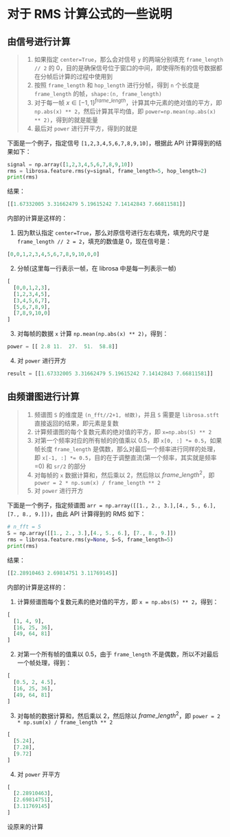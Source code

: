 # 对于 RMS 计算公式的一些说明

## 由信号进行计算

> 1. 如果指定 `center=True`，那么会对信号 `y` 的两端分别填充 `frame_length // 2` 的 0，目的是确保信号位于窗口的中间，即使得所有的信号数据都在分帧后计算的过程中使用到
> 2. 按照 `frame_length` 和 `hop_length` 进行分帧，得到 `n` 个长度是 `frame_length` 的帧，`shape:(n, frame_length)`
> 3. 对于每一帧 $x\in[-1,1]^{frame\_length}$，计算其中元素的绝对值的平方，即 `np.abs(x) ** 2`，然后计算其平均值，即 `power=np.mean(np.abs(x) ** 2)`，得到的就是能量
> 4. 最后对 `power` 进行开平方，得到的就是

下面是一个例子，指定信号 `[1,2,3,4,5,6,7,8,9,10]`，根据此 API 计算得到的结果如下：

```python
signal = np.array([1,2,3,4,5,6,7,8,9,10])
rms = librosa.feature.rms(y=signal, frame_length=5, hop_length=2)
print(rms)
```

结果：

```python
[[1.67332005 3.31662479 5.19615242 7.14142843 7.66811581]]
```

内部的计算是这样的：

1. 因为默认指定 `center=True`，那么对原信号进行左右填充，填充的尺寸是 `frame_length // 2 = 2`，填充的数值是 0，现在信号是：

```python
[0,0,1,2,3,4,5,6,7,8,9,10,0,0]
```

2. 分帧(这里每一行表示一帧，在 librosa 中是每一列表示一帧)

```python
[
  [0,0,1,2,3],
  [1,2,3,4,5],
  [3,4,5,6,7],
  [5,6,7,8,9],
  [7,8,9,10,0]
]
```

3. 对每帧的数据 `x`  计算 `np.mean(np.abs(x) ** 2)`，得到：

```python
power = [[ 2.8 11.  27.  51.  58.8]]
```

4. 对 `power` 进行开方

```python
result = [[1.67332005 3.31662479 5.19615242 7.14142843 7.66811581]]
```

## 由频谱图进行计算

> 1. 频谱图 `S` 的维度是 `(n_fft//2+1, 帧数)`，并且 `S` 需要是 `librosa.stft` 直接返回的结果，即元素是复数
> 2. 计算频谱图的每个复数元素的绝对值的平方，即 `x=np.abs(S) ** 2`
> 3. 对第一个频率对应的所有帧的的值乘以 0.5，即 `x[0, :] *= 0.5`，如果帧长度 `frame_length` 是偶数，那么对最后一个频率进行同样的处理，即 `x[-1, :] *= 0.5`，目的在于调整直流(第一个频率，其实就是频率=0) 和 `sr/2` 的部分
> 4. 对每帧的 `x` 数据计算和，然后乘以 2，然后除以 $frame\_length^2$，即 `power = 2 * np.sum(x) / frame_length ** 2`
> 5. 对 `power` 进行开方

下面是一个例子，指定频谱图 `arr = np.array([[1., 2., 3.],[4., 5., 6.], [7., 8., 9.]])`，由此 API 计算得到的 RMS 如下：

```python
# n_fft = 5
S = np.array([[1., 2., 3.],[4., 5., 6.], [7., 8., 9.]])
rms = librosa.feature.rms(y=None, S=S, frame_length=5)
print(rms)
```

结果：

```python
[[2.28910463 2.69814751 3.11769145]]
```

内部的计算是这样的：

1. 计算频谱图每个复数元素的绝对值的平方，即 `x = np.abs(S) ** 2`，得到：

```python
[
  [1, 4, 9],
  [16, 25, 36],
  [49, 64, 81]
]
```

2. 对第一个所有帧的值乘以 0.5，由于 `frame_length` 不是偶数，所以不对最后一个帧处理，得到：

```python
[
  [0.5, 2, 4.5],
  [16, 25, 36],
  [49, 64, 81]
]
```

3. 对每帧的数据计算和，然后乘以 2，然后除以 $frame\_length^2$，即 `power = 2 * np.sum(x) / frame_length ** 2`

```python
[
  [5.24],
  [7.28],
  [9.72]
]
```

4. 对 `power` 开平方

```python
[
  [2.28910463],
  [2.69814751], 
  [3.11769145]
]
```



设原来的计算



